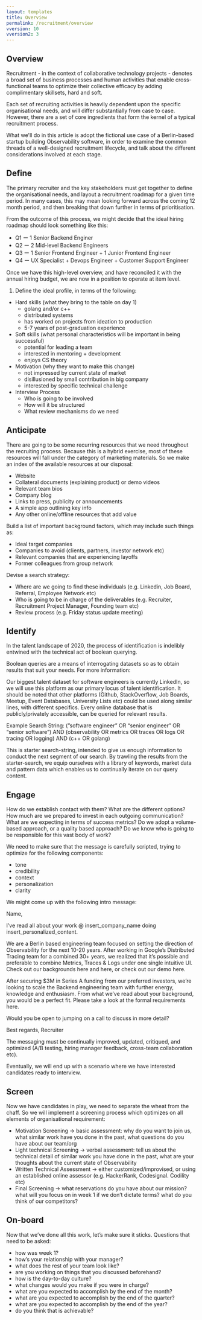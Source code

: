 ```yaml
---
layout: templates
title: Overview
permalink: /recruitment/overview
vversion: 10
vversion2: 3
---
```


## Overview

Recruitment - in the context of collaborative technology projects - denotes a broad set of business processes and human activities that enable cross-functional teams to optimize their collective efficacy by adding complimentary skillsets, hard and soft.

Each set of recruiting activities is heavily dependent upon the specific organisational needs, and will differ substantially from case to case. However, there are a set of core ingredients that form the kernel of a typical recruitment process.

What we'll do in this article is adopt the fictional use case of a Berlin-based startup building Observability software, in order to examine the common threads of a well-designed recruitment lifecycle, and talk about the different considerations involved at each stage.

## Define

The primary recruiter and the key stakeholders must get together to define the organisational needs, and layout a recruitment roadmap for a given time period. In many cases, this may mean looking forward across the coming 12 month period, and then breaking that down further in terms of prioritisation.

From the outcome of this process, we might decide that the ideal hiring roadmap should look something like this:
* Q1 ー 1 Senior Backend Enginer
* Q2 ー 2 Mid-level Backend Engineers
* Q3 ー 1 Senior Frontend Engineer + 1 Junior Frontend Engineer
* Q4 ー UX Specialist + Devops Engineer + Customer Support Engineer

Once we have this high-level overview, and have reconciled it with the annual hiring budget, we are now in a position to operate at item level.

1. Define the ideal profile, in terms of the following:
  - Hard skills (what they bring to the table on day 1)
     - golang and/or c++
     - distributed systems
     - has worked on projects from ideation to production
     - 5-7 years of post-graduation experience
  - Soft skills (what personal characteristics will be important in being successful)
     - potential for leading a team
     - interested in mentoring + development
     - enjoys CS theory
  - Motivation (why they want to make this change)
     - not impressed by current state of market
     - disillusioned by small contribution in big company
     - interested by specific technical challenge
  - Interview Process
     - Who is going to be involved
     - How will it be structured
     - What review mechanisms do we need
   
## Anticipate

There are going to be some recurring resources that we need throughout the recruiting process. Because this is a hybrid exercise, most of these resources will fall under the category of marketing materials. So we make an index of the available resources at our disposal:

* Website
* Collateral documents (explaining product) or demo videos
* Relevant team bios
* Company blog
* Links to press, publicity or announcements
* A simple app outlining key info
* Any other online/offline resources that add value

Build a list of important background factors, which may include such things as:
  - Ideal target companies
  - Companies to avoid (clients, partners, investor network etc)
  - Relevant companies that are experiencing layoffs
  - Former colleagues from group network

Devise a search strategy:
  - Where are we going to find these individuals (e.g. Linkedin, Job Board, Referral, Employee Network etc)
  - Who is going to be in charge of the deliverables (e.g. Recruiter, Recruitment Project Manager, Founding team etc)
  - Review process (e.g. Friday status update meeting)

## Identify

In the talent landscape of 2020, the process of identification is indelibly entwined with the technical act of boolean querying. 

Boolean queries are a means of interrogating datasets so as to obtain results that suit your needs. For more information:

Our biggest talent dataset for software engineers is currently LinkedIn, so we will use this platform as our primary locus of talent identification. It should be noted that other platforms (Github, StackOverflow, Job Boards, Meetup, Event Databases, University Lists etc) could be used along similar lines, with different specifics. Every online database that is publicly/privately accessible, can be queried for relevant results.

Example Search String: (”software engineer” OR “senior engineer” OR “senior software”) AND (observability OR metrics OR traces OR logs OR tracing OR logging) AND (c++ OR golang)

This is starter search-string, intended to give us enough information to conduct the next segment of our search. By trawling the results from the starter-search, we equip ourselves with a library of keywords, market data and pattern data which enables us to continually iterate on our query content.

## Engage

How do we establish contact with them? What are the different options? How much are we prepared to invest in each outgoing communication? What are we expecting in terms of success metrics? Do we adopt a volume-based approach, or a quality based approach? Do we know who is going to be responsible for this vast body of work?

We need to make sure that the message is carefully scripted, trying to optimize for the following components:
* tone
* credibility
* context
* personalization
* clarity

We might come up with the following intro message:

Name,

I’ve read all about your work @ insert_company_name doing insert_personalized_content.

We are a Berlin based engineering team focused on setting the direction of Observability for the next 10-20 years. After working in Google’s Distributed Tracing team for a combined 30+ years, we realized that it’s possible and preferable to combine Metrics, Traces & Logs under one single intuitive UI. Check out our backgrounds here and here, or check out our demo here.

After securing $3M in Series A funding from our preferred investors, we’re looking to scale the Backend engineering team with further energy, knowledge and enthusiasm. From what we’ve read about your background, you would be a perfect fit. Please take a look at the formal requirements here.

Would you be open to jumping on a call to discuss in more detail?

Best regards,
Recruiter 

The messaging must be continually improved, updated, critiqued, and optimized (A/B testing, hiring manager feedback, cross-team collaboration etc). 

Eventually, we will end up with a scenario where we have interested candidates ready to interview.

## Screen

Now we have candidates in play, we need to separate the wheat from the chaff. So we will implement a screening process which optimizes on all elements of organisational requirement:

- Motivation Screening → basic assessment: why do you want to join us, what similar work have you done in the past, what questions do you have about our team/org
- Light technical Screening → verbal assessment: tell us about the technical detail of similar work you have done in the past, what are your thoughts about the current state of Observability
- Written Technical Assessment → either customized/improvised, or using an established online assessor (e.g. HackerRank, Codesignal. Codility etc)
- Final Screening → what reservations do you have about our mission? what will you focus on in week 1 if we don’t dictate terms? what do you think of our competitors?

## On-board

Now that we’ve done all this work, let’s make sure it sticks. Questions that need to be asked:
- how was week 1?
- how’s your relationship with your manager?
- what does the rest of your team look like?
- are you working on things that you discussed beforehand?
- how is the day-to-day culture?
- what changes would you make if you were in charge?
- what are you expected to accomplish by the end of the month?
- what are you expected to accomplish by the end of the quarter?
- what are you expected to accomplish by the end of the year?
- do you think that is achievable?
